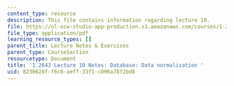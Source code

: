 ```yaml
---
content_type: resource
description: This file contains information regarding lecture 10.
file: https://ol-ocw-studio-app-production.s3.amazonaws.com/courses/1-264j-database-internet-and-systems-integration-technologies-fall-2013/8230628ff6c6aeff33f1c096a78f2bd8_MIT1_264JF13_lect_10.pdf
file_type: application/pdf
learning_resource_types: []
parent_title: Lecture Notes & Exercises
parent_type: CourseSection
resourcetype: Document
title: '1.264J Lecture 10 Notes: Database: Data normalization '
uid: 8230628f-f6c6-aeff-33f1-c096a78f2bd8
---
```

